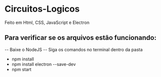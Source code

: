 # Circuitos-Logicos

Feito em Html, CSS, JavaScript e Electron

## Para verificar se os arquivos estão funcionando: 

-- Baixe o NodeJS
-- Siga os comandos no terminal dentro da pasta

- npm install 
- npm install electron --save-dev
- npm start
